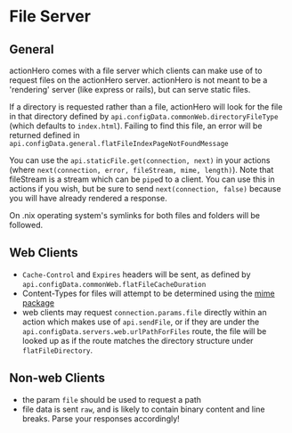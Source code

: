 # File Server

## General

actionHero comes with a file server which clients can make use of to request files on the actionHero server.  actionHero is not meant to be a 'rendering' server (like express or rails), but can serve static files.

If a directory is requested rather than a file, actionHero will look for the file in that directory defined by `api.configData.commonWeb.directoryFileType` (which defaults to `index.html`).  Failing to find this file, an error will be returned defined in `api.configData.general.flatFileIndexPageNotFoundMessage`

You can use the `api.staticFile.get(connection, next)` in your actions (where `next(connection, error, fileStream, mime, length)`).  Note that fileStream is a stream which can be `pipe`d to a client.  You can use this in actions if you wish, but be sure to send `next(connection, false)` because you will have already rendered a response.

On .nix operating system's symlinks for both files and folders will be followed. 

## Web Clients

- `Cache-Control` and `Expires` headers will be sent, as defined by `api.configData.commonWeb.flatFileCacheDuration`
- Content-Types for files will attempt to be determined using the [mime package](https://npmjs.org/package/mime)
- web clients may request `connection.params.file` directly within an action which makes use of  `api.sendFile`, or if they are  under the `api.configData.servers.web.urlPathForFiles` route, the file will be looked up as if the route matches the directory structure under `flatFileDirectory`.

## Non-web Clients

- the param `file` should be used to request a path
- file data is sent `raw`, and is likely to contain binary content and line breaks.  Parse your responses accordingly! 